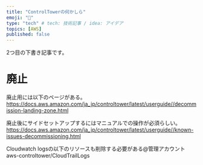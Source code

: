 ```yaml
---
title: "ControlTowerの何かしら"
emoji: "💬"
type: "tech" # tech: 技術記事 / idea: アイデア
topics: [AWS]
published: false
---
```


2つ目の下書き記事です。

# 廃止
廃止用には以下のページがある。  
https://docs.aws.amazon.com/ja_jp/controltower/latest/userguide//decommission-landing-zone.html

廃止後にサイドセットアップするにはマニュアルでの操作が必須らしい。  
https://docs.aws.amazon.com/ja_jp/controltower/latest/userguide//known-issues-decommissioning.html

Cloudwatch logsの以下のリソースも削除する必要がある@管理アカウント
aws-controltower/CloudTrailLogs